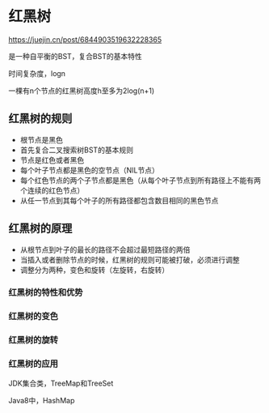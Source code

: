 # 红黑树

https://juejin.cn/post/6844903519632228365

是一种自平衡的BST，复合BST的基本特性

时间复杂度，logn

一棵有n个节点的红黑树高度h至多为2log(n+1)

## 红黑树的规则

* 根节点是黑色
* 首先复合二叉搜索树BST的基本规则
* 节点是红色或者黑色
* 每个叶子节点都是黑色的空节点（NIL节点）
* 每个红色节点的两个子节点都是黑色（从每个叶子节点到所有路径上不能有两个连续的红色节点）
* 从任一节点到其每个叶子的所有路径都包含数目相同的黑色节点

## 红黑树的原理

* 从根节点到叶子的最长的路径不会超过最短路径的两倍
* 当插入或者删除节点的时候，红黑树的规则可能被打破，必须进行调整
* 调整分为两种，变色和旋转（左旋转，右旋转）

### 红黑树的特性和优势







### 红黑树的变色




### 红黑树的旋转


### 红黑树的应用

JDK集合类，TreeMap和TreeSet

Java8中，HashMap




